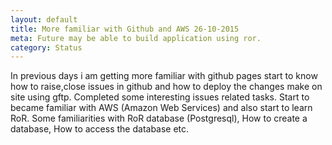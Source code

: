 ```yaml
---
layout: default
title: More familiar with Github and AWS 26-10-2015
meta: Future may be able to build application using ror.
category: Status
---
```

In previous days i am getting more familiar with github pages start to know how to raise,close issues in github and how to deploy the changes make on site using gftp. Completed some interesting issues related tasks. Start to became familiar with AWS (Amazon Web Services) and also start to learn RoR. Some familiarities with RoR database (Postgresql), How to create a database, How to access the database etc.
